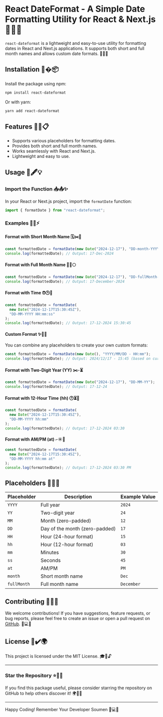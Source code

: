 # React DateFormat - A Simple Date Formatting Utility for React & Next.js 🎉✨📅

`react-dateformat` is a lightweight and easy-to-use utility for formatting dates in React and Next.js applications. It supports both short and full month names and allows custom date formats. 🌟📆🎈

## Installation 🚀�️📦

Install the package using npm:

```bash
npm install react-dateformat
```

Or with yarn:

```bash
yarn add react-dateformat
```

## Features 🌟🎯📋

- Supports various placeholders for formatting dates.
- Provides both short and full month names.
- Works seamlessly with React and Next.js.
- Lightweight and easy to use.

## Usage 📘🖋️💡

### Import the Function 📥📤✨

In your React or Next.js project, import the `formatDate` function:

```typescript
import { formatDate } from "react-dateformat";
```

### Examples 🌈📆⚡

#### Format with Short Month Name 🗓️✂️🧩

```typescript
const formattedDate = formatDate(new Date("2024-12-17"), "DD-month-YYYY");
console.log(formattedDate); // Output: 17-Dec-2024
```

#### Format with Full Month Name 📖📅🌕

```typescript
const formattedDate = formatDate(new Date("2024-12-17"), "DD-fullMonth-YYYY");
console.log(formattedDate); // Output: 17-December-2024
```

#### Format with Time ⏰🕒🔧

```typescript
const formattedDate = formatDate(
  new Date("2024-12-17T15:30:45Z"),
  "DD-MM-YYYY HH:mm:ss"
);
console.log(formattedDate); // Output: 17-12-2024 15:30:45
```

#### Custom Format ✨📅🔧️

You can combine any placeholders to create your own custom formats:

```typescript
const formattedDate = formatDate(new Date(), "YYYY/MM/DD - HH:mm");
console.log(formattedDate); // Output: 2024/12/17 - 15:45 (based on current date/time)
```

#### Format with Two-Digit Year (YY) ✂️⌐⏳

```typescript
const formattedDate = formatDate(new Date("2024-12-17"), "DD-MM-YY");
console.log(formattedDate); // Output: 17-12-24
```

#### Format with 12-Hour Time (hh) 🕑⏳🔄

```typescript
const formattedDate = formatDate(
  new Date("2024-12-17T15:30:45Z"),
  "DD-MM-YYYY hh:mm"
);
console.log(formattedDate); // Output: 17-12-2024 03:30
```

#### Format with AM/PM (at) ⌐☀️🌙

```typescript
const formattedDate = formatDate(
  new Date("2024-12-17T15:30:45Z"),
  "DD-MM-YYYY hh:mm at"
);
console.log(formattedDate); // Output: 17-12-2024 03:30 PM
```

## Placeholders 📖🔤🔑

| Placeholder | Description                    | Example Value |
| ----------- | ------------------------------ | ------------- |
| `YYYY`      | Full year                      | `2024`        |
| `YY`        | Two-digit year                 | `24`          |
| `MM`        | Month (zero-padded)            | `12`          |
| `DD`        | Day of the month (zero-padded) | `17`          |
| `HH`        | Hour (24-hour format)          | `15`          |
| `hh`        | Hour (12-hour format)          | `03`          |
| `mm`        | Minutes                        | `30`          |
| `ss`        | Seconds                        | `45`          |
| `at`        | AM/PM                          | `PM`          |
| `month`     | Short month name               | `Dec`         |
| `fullMonth` | Full month name                | `December`    |

## Contributing 🤝💡🔧

We welcome contributions! If you have suggestions, feature requests, or bug reports, please feel free to create an issue or open a pull request on [GitHub](https://github.com/your-username/react-dateformat). 📝💻🎉

## License 📜✔️🌍

This project is licensed under the MIT License. 🎓📜🔓

---

### Star the Repository ⭐🌟✨

If you find this package useful, please consider starring the repository on GitHub to help others discover it! 🌍📢💫

---

Happy Coding! Remember Your Developer Soumen 🎉💻✨
